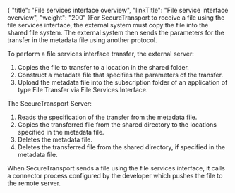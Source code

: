 {
    "title": "File services interface overview",
    "linkTitle": "File service interface overview",
    "weight": "200"
}For <span class="mc-variable axway_variables.Component_Short_Name variable">SecureTransport</span> to receive a file using the file services interface, the external system must copy the file into the shared file system. The external system then sends the parameters for the transfer in the metadata file using another protocol.

To perform a file services interface transfer, the external server:

1.  Copies the file to transfer to a location in the shared folder.
2.  Construct a metadata file that specifies the parameters of the transfer.
3.  Upload the metadata file into the subscription folder of an application of type File Transfer via File Services Interface.

The <span class="mc-variable axway_variables.Component_Short_Name variable">SecureTransport</span> Server:

1.  Reads the specification of the transfer from the metadata file.
2.  Copies the transferred file from the shared directory to the locations specified in the metadata file.
3.  Deletes the metadata file.
4.  Deletes the transferred file from the shared directory, if specified in the metadata file.

When <span class="mc-variable axway_variables.Component_Short_Name variable">SecureTransport</span> sends a file using the file services interface, it calls a connector process configured by the developer which pushes the file to the remote server.
